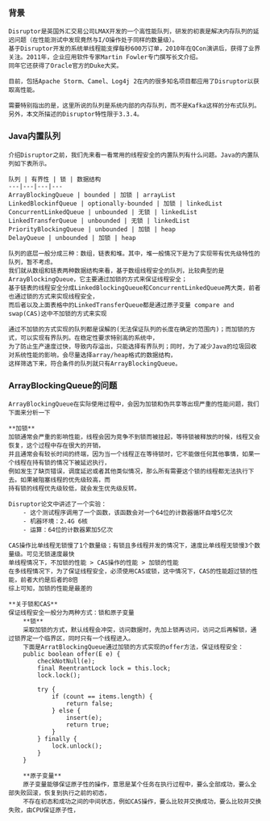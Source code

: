 ### 背景
    Disruptor是英国外汇交易公司LMAX开发的一个高性能队列，研发的初衷是解决内存队列的延迟问题（在性能测试中发现竟然与I/O操作处于同样的数量级）。
    基于Disruptor开发的系统单线程能支撑每秒600万订单，2010年在QCon演讲后，获得了业界关注。2011年，企业应用软件专家Martin Fowler专门撰写长文介绍。
    同年它还获得了Oracle官方的Duke大奖。
    
    目前，包括Apache Storm、Camel、Log4j 2在内的很多知名项目都应用了Disruptor以获取高性能。
    
    需要特别指出的是，这里所说的队列是系统内部的内存队列，而不是Kafka这样的分布式队列。另外，本文所描述的Disruptor特性限于3.3.4。
### Java内置队列
    介绍Disruptor之前，我们先来看一看常用的线程安全的内置队列有什么问题。Java的内置队列如下表所示。

    队列 | 有界性 | 锁 | 数据结构
    ---|---|---|---
    ArrayBlockingQueue | bounded | 加锁 | arrayList
    LinkedBlockinfQueue | optionally-bounded | 加锁 | linkedList
    ConcurrentLinkedQueue | unbounded | 无锁 | linkedList
    LinkedTransferQueue | unbounded | 无锁 | linkedList
    PriorityBlockingQueue | unbounded | 加锁 | heap
    DelayQueue | unbounded | 加锁 | heap
    
    队列的底层一般分成三种：数组，链表和堆。其中，堆一般情况下是为了实现带有优先级特性的队列，暂不考虑。
    我们就从数组和链表两种数据结构来看，基于数组线程安全的队列，比较典型的是ArrayBlockingQueue，它主要通过加锁的方式来保证线程安全；
    基于链表的线程安全分成LinkedBlockingQueue和ConcurrentLinkedQueue两大类，前者也通过锁的方式来实现线程安全，
    而后者以及上面表格中的LinkedTransferQueue都是通过原子变量 compare and swap(CAS)这中不加锁的方式来实现
    
    通过不加锁的方式实现的队列都是误解的(无法保证队列的长度在确定的范围内)；而加锁的方式，可以实现有界队列。在稳定性要求特别高的系统中，
    为了防止生产速度过快，导致内存溢出，只能选择有界队列；同时，为了减少Java的垃圾回收对系统性能的影响，会尽量选择array/heap格式的数据结构，
    这样筛选下来，符合条件的队列就只有ArrayBlockingQueue。

### ArrayBlockingQueue的问题
    ArrayBlockingQueue在实际使用过程中，会因为加锁和伪共享等出现严重的性能问题，我们下面来分析一下
    
    **加锁**
    加锁通常会严重的影响性能，线程会因为竞争不到锁而被挂起，等待锁被释放的时候，线程又会恢复，这个过程中存在很大的开销，
    并且通常会有较长时间的终端，因为当一个线程正在等待锁时，它不能做任何其他事情，如果一个线程在持有锁的情况下被延迟执行，
    例如发生了缺页错误，调度延迟或者其他类似情况，那么所有需要这个锁的线程都无法执行下去。如果被阻塞线程的优先级较高，而
    持有锁的线程优先级较低，就会发生优先级反转。
    
    Disruptor论文中讲述了一个实验：
        - 这个测试程序调用了一个函数，该函数会对一个64位的计数器循环自增5亿次
        - 机器环境：2.4G 6核
        - 运算：64位的计数器累加5亿次
        
    CAS操作比单线程无锁慢了1个数量级；有锁且多线程并发的情况下，速度比单线程无锁慢3个数量级。可见无锁速度最快
    单线程情况下，不加锁的性能 > CAS操作的性能 > 加锁的性能
    在多线程情况下，为了保证线程安全，必须使用CAS或锁，这中情况下，CAS的性能超过锁的性能，前者大约是后者的8倍
    综上可知，加锁的性能是最差的
    
    **关于锁和CAS**
    保证线程安全一般分为两种方式：锁和原子变量
        **锁**
        采取加锁的方式，默认线程会冲突，访问数据时，先加上锁再访问，访问之后再解锁，通过锁界定一个临界区，同时只有一个线程进入。
        下面是ArratBlockingQueue通过加锁的方式实现的offer方法，保证线程安全：
        public boolean offer(E e) {
            checkNotNull(e);
            final ReentrantLock lock = this.lock;
            lock.lock();
            
            try {
                if (count == items.length) {
                    return false;
                } else {
                    insert(e);
                    return true;
                }
            } finally {
                lock.unlock();
            }
        } 
        
        **原子变量**
        原子变量能够保证原子性的操作，意思是某个任务在执行过程中，要么全部成功，要么全部失败回滚，恢复到执行之前的初态，
        不存在初态和成功之间的中间状态，例如CAS操作，要么比较并交换成功，要么比较并交换失败，由CPU保证原子性，
        
    